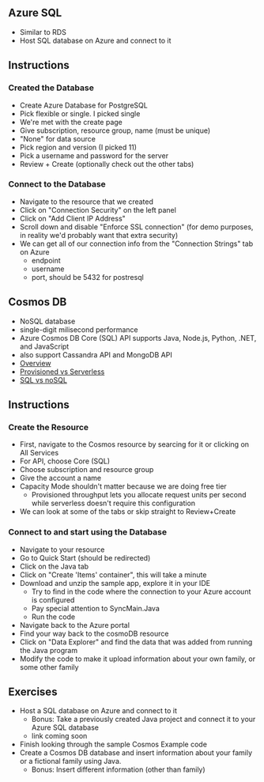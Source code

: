 ## Azure SQL
- Similar to RDS
- Host SQL database on Azure and connect to it

## Instructions

### Created the Database
- Create Azure Database for PostgreSQL
- Pick flexible or single. I picked single
- We're met with the create page
- Give subscription, resource group, name (must be unique)
- "None" for data source
- Pick region and version (I picked 11)
- Pick a username and password for the server
- Review + Create (optionally check out the other tabs)

### Connect to the Database
- Navigate to the resource that we created
- Click on "Connection Security" on the left panel
- Click on "Add Client IP Address"
- Scroll down and disable "Enforce SSL connection" (for demo purposes, in reality we'd probably want that extra security)
- We can get all of our connection info from the "Connection Strings" tab on Azure
    - endpoint
    - username
    - port, should be 5432 for postresql

## Cosmos DB
- NoSQL database
- single-digit milisecond performance
- Azure Cosmos DB Core (SQL) API supports Java, Node.js, Python, .NET, and JavaScript
- also support Cassandra API and MongoDB API
- [Overview](https://docs.microsoft.com/en-us/azure/cosmos-db/introduction)
- [Provisioned vs Serverless](https://docs.google.com/spreadsheets/d/1xCCzpQOrRXwv1GNt7am_rZXWDS0fvioLM8Qo01-E0zk/edit#gid=0)
- [SQL vs noSQL](https://docs.microsoft.com/en-us/azure/cosmos-db/relational-nosql)

## Instructions

### Create the Resource
- First, navigate to the Cosmos resource by searcing for it or clicking on All Services
- For API, choose Core (SQL)
- Choose subscription and resource group
- Give the account a name
- Capacity Mode shouldn't matter because we are doing free tier
    - Provisioned throughput lets you allocate request units per second while serverless doesn't require this configuration
- We can look at some of the tabs or skip straight to Review+Create

### Connect to and start using the Database
- Navigate to your resource
- Go to Quick Start (should be redirected)
- Click on the Java tab
- Click on "Create 'Items' container", this will take a minute
- Download and unzip the sample app, explore it in your IDE
    - Try to find in the code where the connection to your Azure account is configured
    - Pay special attention to SyncMain.Java
    - Run the code
- Navigate back to the Azure portal
- Find your way back to the cosmoDB resource
- Click on "Data Explorer" and find the data that was added from running the Java program
- Modify the code to make it upload information about your own family, or some other family

## Exercises
- Host a SQL database on Azure and connect to it
    - Bonus: Take a previously created Java project and connect it to your Azure SQL database
    - link coming soon
- Finish looking through the sample Cosmos Example code
- Create a Cosmos DB database and insert information about your family or a fictional family using Java. 
    - Bonus: Insert different information (other than family)